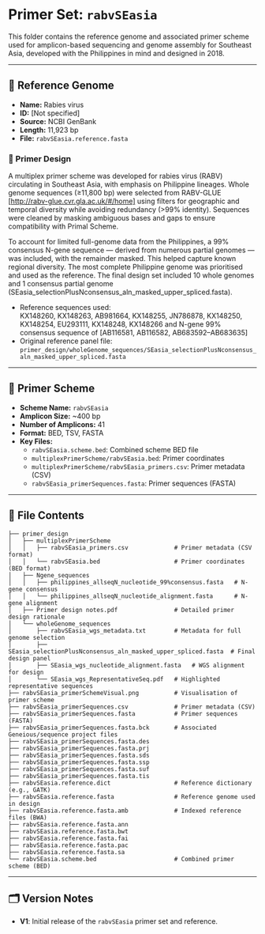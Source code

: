 # Primer Set: `rabvSEasia`

This folder contains the reference genome and associated primer scheme used for amplicon-based sequencing and genome assembly for Southeast Asia, developed with the Philippines in mind and designed in 2018.

---

## 📌 Reference Genome

- **Name:** Rabies virus  
- **ID:** [Not specified]  
- **Source:** NCBI GenBank  
- **Length:** 11,923 bp  
- **File:** `rabvSEasia.reference.fasta`

### 🔧 Primer Design

A multiplex primer scheme was developed for rabies virus (RABV) circulating in Southeast Asia, with emphasis on Philippine lineages. Whole genome sequences (≥11,800 bp) were selected from RABV-GLUE [http://rabv-glue.cvr.gla.ac.uk/#/home] using filters for geographic and temporal diversity while avoiding redundancy (>99% identity). Sequences were cleaned by masking ambiguous bases and gaps to ensure compatibility with Primal Scheme.

To account for limited full-genome data from the Philippines, a 99% consensus N-gene sequence — derived from numerous partial genomes — was included, with the remainder masked. This helped capture known regional diversity. The most complete Philippine genome was prioritised and used as the reference. The final design set included 10 whole genomes and 1 consensus partial genome  (SEasia_selectionPlusNconsensus_aln_masked_upper_spliced.fasta).  

- Reference sequences used:  
  KX148260, KX148263, AB981664, KX148255, JN786878, KX148250, KX148254, EU293111, KX148248, KX148266  and  N-gene 99% consensus sequence of [AB116581, AB116582, AB683592–AB683635]
- Original reference panel file: `primer_design/wholeGenome_sequences/SEasia_selectionPlusNconsensus_aln_masked_upper_spliced.fasta`  

---

## 🧬 Primer Scheme

- **Scheme Name:** `rabvSEasia`  
- **Amplicon Size:** ~400 bp  
- **Number of Amplicons:** 41  
- **Format:** BED, TSV, FASTA  
- **Key Files:**
  - `rabvSEasia.scheme.bed`: Combined scheme BED file  
  - `multiplexPrimerScheme/rabvSEasia.bed`: Primer coordinates  
  - `multiplexPrimerScheme/rabvSEasia_primers.csv`: Primer metadata (CSV)  
  - `rabvSEasia_primerSequences.fasta`: Primer sequences (FASTA)


---

## 📁 File Contents

```
├── primer_design
│   ├── multiplexPrimerScheme
│   │   ├── rabvSEasia_primers.csv             # Primer metadata (CSV format)
│   │   └── rabvSEasia.bed                     # Primer coordinates (BED format)
│   ├── Ngene_sequences
│   │   ├── philippines_allseqN_nucleotide_99%consensus.fasta   # N-gene consensus
│   │   └── philippines_allseqN_nucleotide_alignment.fasta      # N-gene alignment
│   ├── Primer design notes.pdf                # Detailed primer design rationale
│   └── wholeGenome_sequences
│       ├── rabvSEasia_wgs_metadata.txt        # Metadata for full genome selection
│       ├── SEasia_selectionPlusNconsensus_aln_masked_upper_spliced.fasta  # Final design panel
│       ├── SEasia_wgs_nucleotide_alignment.fasta   # WGS alignment for design
│       └── SEasia_wgs_RepresentativeSeq.pdf   # Highlighted representative sequences
├── rabvSEasia_primerSchemeVisual.png          # Visualisation of primer scheme
├── rabvSEasia_primerSequences.csv             # Primer metadata (CSV)
├── rabvSEasia_primerSequences.fasta           # Primer sequences (FASTA)
├── rabvSEasia_primerSequences.fasta.bck       # Associated Geneious/sequence project files
├── rabvSEasia_primerSequences.fasta.des
├── rabvSEasia_primerSequences.fasta.prj
├── rabvSEasia_primerSequences.fasta.sds
├── rabvSEasia_primerSequences.fasta.ssp
├── rabvSEasia_primerSequences.fasta.suf
├── rabvSEasia_primerSequences.fasta.tis
├── rabvSEasia.reference.dict                  # Reference dictionary (e.g., GATK)
├── rabvSEasia.reference.fasta                 # Reference genome used in design
├── rabvSEasia.reference.fasta.amb             # Indexed reference files (BWA)
├── rabvSEasia.reference.fasta.ann
├── rabvSEasia.reference.fasta.bwt
├── rabvSEasia.reference.fasta.fai
├── rabvSEasia.reference.fasta.pac
├── rabvSEasia.reference.fasta.sa
└── rabvSEasia.scheme.bed                      # Combined primer scheme (BED)
```

---

## 🗂️ Version Notes

- **V1**: Initial release of the `rabvSEasia` primer set and reference.